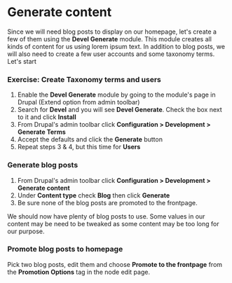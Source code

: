 # Generate content

Since we will need blog posts to display on our homepage, let's create a few of them using the **Devel Generate** module.  This module creates all kinds of content for us using lorem ipsum text.  In addition to blog posts, we will also need to create a few user accounts and some taxonomy terms.  Let's start

### Exercise: Create Taxonomy terms and users

1. Enable the **Devel Generate** module by going to the module's page in Drupal \(Extend option from admin toolbar\)
2. Search for **Devel** and you will see **Devel Generate**.  Check the box next to it and click **Install**
3. From Drupal's admin toolbar click **Configuration &gt; Development &gt; Generate Terms**
4. Accept the defaults and click the **Generate** button
5. Repeat steps 3 & 4, but this time for **Users**

### **Generate blog posts**

1. From Drupal's admin toolbar click **Configuration &gt; Development &gt; Generate content**
2. Under **Content type** check **Blog**  then click **Generate**
3. Be sure none of the blog posts are promoted to the frontpage.

We should now have plenty of blog posts to use.  Some values in our content may be need to be tweaked as some content may be too long for our purpose.

### Promote blog posts to homepage

Pick two blog posts, edit them and choose **Promote to the frontpage** from the **Promotion Options** tag in the node edit page.
